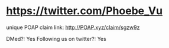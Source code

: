 # https://twitter.com/Phoebe_Vu

unique POAP claim link: 
http://POAP.xyz/claim/sgzw9z

DMed?: Yes
Following us on twitter?: Yes